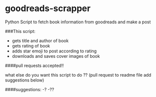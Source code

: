# goodreads-scrapper

Python Script to fetch book information from goodreads and make a post

###This script:
- gets title and author of book
- gets rating of book
- adds star emoji to post according to rating
- downloads and saves cover images of book

####pull requests accepted!!

what else do you want this script to do ?? (pull request to readme file add suggestions below)

####suggestions:
-?
-??
